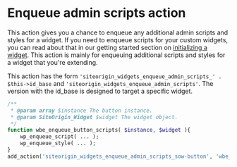 # Enqueue admin scripts action

This action gives you a chance to enqueue any additional admin scripts and styles for a widget. If you need to enqueue scripts for your custom widgets, you can read about that in our getting started section on [initializing a widget](../../getting-started/initializing-a-widget.md). This action is mainly for enqueuing additional scripts and styles for a widget that you're extending.

This action has the form `'siteorigin_widgets_enqueue_admin_scripts_' . $this->id_base` and `'siteorigin_widgets_enqueue_admin_scripts'`. The version with the id_base is designed to target a specific widget.

```php
/**
 * @param array $instance The button instance.
 * @param SiteOrigin_Widget $widget The widget object.
 */
function wbe_enqueue_button_scripts( $instance, $widget ){
    wp_enqueue_script( ... );
    wp_enqueue_style( ... );
}
add_action('siteorigin_widgets_enqueue_admin_scripts_sow-button', 'wbe_enqueue_button_scripts', 10, 2);
```